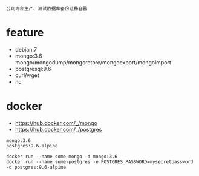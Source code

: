 ```
公司内部生产、测试数据库备份迁移容器
```
# feature
- debian:7
- mongo:3.6  mongo/mongodump/mongoretore/mongoexport/mongoimport
- postgresql:9.6 
- curl/wget
- nc


# docker
- https://hub.docker.com/_/mongo
- https://hub.docker.com/_/postgres

```
mongo:3.6
postgres:9.6-alpine

docker run --name some-mongo -d mongo:3.6
docker run --name some-postgres -e POSTGRES_PASSWORD=mysecretpassword -d postgres:9.6-alpine
```